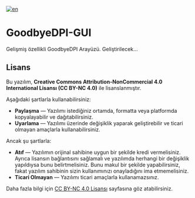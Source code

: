 [![en](https://img.shields.io/badge/en-lang?style=flat&label=lang&color=%234933ff)](./readme.md)

# GoodbyeDPI-GUI
Gelişmiş özellikli GoodbyeDPI Arayüzü.
Geliştirilecek...

## Lisans

Bu yazılım, **Creative Commons Attribution-NonCommercial 4.0 International Lisansı (CC BY-NC 4.0)** ile lisanslanmıştır.

Aşağıdaki şartlarla kullanabilirsiniz:
- **Paylaşma** — Yazılımı istediğiniz ortamda, formatta veya platformda kopyalayabilir ve dağıtabilirsiniz.
- **Uyarlama** — Yazılımı üzerinde değişiklik yaparak geliştirebilir ve ticari olmayan amaçlarla kullanabilirsiniz.

Ancak şu şartlarla:
- **Atıf** — Yazılımın orijinal sahibine uygun bir şekilde kredi vermelisiniz. Ayrıca lisansın bağlantısını sağlamalı ve yazılımda herhangi bir değişiklik yapıldıysa bunu belirtmelisiniz. Bunu makul bir şekilde yapabilirsiniz, fakat yazılım sahibinin sizin kullanımınızı onayladığını ima etmemelisiniz.
- **Ticari Olmayan** — Yazılımı ticari amaçlarla kullanamazsınız.

Daha fazla bilgi için [CC BY-NC 4.0 Lisansı](https://creativecommons.org/licenses/by-nc/4.0/) sayfasına göz atabilirsiniz.
